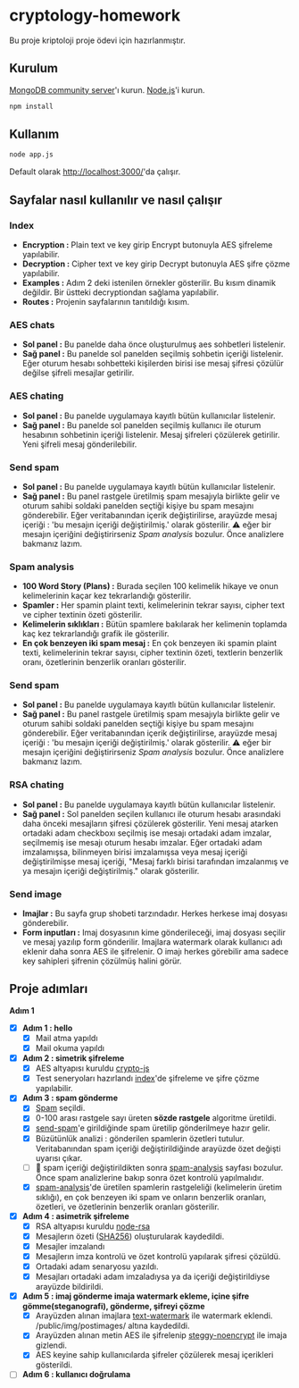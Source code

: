 # cryptology-homework
Bu proje kriptoloji proje ödevi için hazırlanmıştır.

## Kurulum

[MongoDB community server](https://www.mongodb.com/download-center/community)'ı kurun.
[Node.js](https://nodejs.org/en/download/)'i kurun.

```bash
npm install
```

## Kullanım
```bash
node app.js
```
Default olarak [http://localhost:3000/](http://localhost:3000/)'da çalışır.

## Sayfalar nasıl kullanılır ve nasıl çalışır
### Index
- **Encryption :**
Plain text ve key girip Encrypt butonuyla AES şifreleme yapılabilir.
- **Decryption :**
Cipher text ve key girip Decrypt butonuyla AES şifre çözme yapılabilir.
- **Examples :**
Adım 2 deki istenilen örnekler gösterilir. Bu kısım dinamik değildir. Bir üstteki decryptiondan sağlama yapılabilir. 
- **Routes :**
Projenin sayfalarının tanıtıldığı kısım.

### AES chats
- **Sol panel :**
Bu panelde daha önce oluşturulmuş aes sohbetleri listelenir.
- **Sağ panel :**
Bu panelde sol panelden seçilmiş sohbetin içeriği listelenir. Eğer oturum hesabı sohbetteki kişilerden birisi ise mesaj şifresi çözülür değilse şifreli mesajlar getirilir.

### AES chating
- **Sol panel :**
Bu panelde uygulamaya kayıtlı bütün kullanıcılar listelenir.
- **Sağ panel :**
Bu panelde sol panelden seçilmiş kullanıcı ile oturum hesabının sohbetinin içeriği listelenir. Mesaj şifreleri çözülerek getirilir. Yeni şifreli mesaj gönderilebilir. 

### Send spam
- **Sol panel :**
Bu panelde uygulamaya kayıtlı bütün kullanıcılar listelenir.
- **Sağ panel :**
Bu panel rastgele üretilmiş spam mesajıyla birlikte gelir ve oturum sahibi soldaki panelden seçtiği kişiye bu spam mesajını gönderebilir. Eğer veritabanından içerik değiştirilirse, arayüzde mesaj içeriği : 'bu mesajın içeriği değiştirilmiş.' olarak gösterilir. :warning: eğer bir mesajın içeriğini değiştirirseniz *Spam analysis* bozulur. Önce analizlere bakmanız lazım.

### Spam analysis
- **100 Word Story (Plans) :**
Burada seçilen 100 kelimelik hikaye ve onun kelimelerinin kaçar kez tekrarlandığı gösterilir.
- **Spamler :**
Her spamin plaint texti, kelimelerinin tekrar sayısı, cipher text ve cipher textinin özeti gösterilir.
- **Kelimelerin sıklıkları :**
Bütün spamlere bakılarak her kelimenin toplamda kaç kez tekrarlandığı grafik ile gösterilir.
- **En çok benzeyen iki spam mesaj :**
En çok benzeyen iki spamin plaint texti, kelimelerinin tekrar sayısı, cipher textinin özeti, textlerin benzerlik oranı, özetlerinin benzerlik oranları gösterilir.

### Send spam
- **Sol panel :**
Bu panelde uygulamaya kayıtlı bütün kullanıcılar listelenir.
- **Sağ panel :**
Bu panel rastgele üretilmiş spam mesajıyla birlikte gelir ve oturum sahibi soldaki panelden seçtiği kişiye bu spam mesajını gönderebilir. Eğer veritabanından içerik değiştirilirse, arayüzde mesaj içeriği : 'bu mesajın içeriği değiştirilmiş.' olarak gösterilir. :warning: eğer bir mesajın içeriğini değiştirirseniz *Spam analysis* bozulur. Önce analizlere bakmanız lazım.

### RSA chating
- **Sol panel :**
Bu panelde uygulamaya kayıtlı bütün kullanıcılar listelenir.
- **Sağ panel :**
Sol panelden seçilen kullanıcı ile oturum hesabı arasındaki daha önceki mesajların şifresi çözülerek gösterilir. Yeni mesaj atarken ortadaki adam checkboxı seçilmiş ise mesajı ortadaki adam imzalar, seçilmemiş ise mesajı oturum hesabı imzalar. Eğer ortadaki adam imzalamışsa, bilinmeyen birisi imzalamışsa veya mesaj içeriği değiştirilmişse mesaj içeriği, "Mesaj farklı birisi tarafından imzalanmış ve ya mesajın içeriği değiştirilmiş." olarak gösterilir.

### Send image
- **Imajlar :**
Bu sayfa grup shobeti tarzındadır. Herkes herkese imaj dosyası gönderebilir. 
- **Form inputları :**
Imaj dosyasının kime gönderileceği, imaj dosyası seçilir ve mesaj yazılıp form gönderilir. Imajlara watermark olarak kullanıcı adı eklenir daha sonra AES ile şifrelenir. O imajı herkes görebilir ama sadece key sahipleri şifrenin çözülmüş halini görür.

## Proje adımları
**Adım 1**
- [x] **Adım 1 : hello**
  - [x] Mail atma yapıldı
  - [x] Mail okuma yapıldı
  
- [x] **Adım 2 : simetrik şifreleme**
   - [x] AES altyapısı kuruldu [crypto-js](https://www.npmjs.com/package/crypto-js)
   - [x] Test seneryoları hazırlandı [index](http://localhost:3000/)'de şifreleme ve şifre çözme yapılabilir.   
   
- [x] **Adım 3 : spam gönderme**
  - [x] [Spam](http://www.100wordstory.org/) seçildi.
  - [x] 0-100 arası rastgele sayı üreten **sözde rastgele** algoritme üretildi.
  - [x] [send-spam](http://localhost:3000/send-spam)'e girildiğinde spam üretilip gönderilmeye hazır gelir.
  - [x] Büzütünlük analizi : gönderilen spamlerin özetleri tutulur. Veritabanından spam içeriği değiştirildiğinde arayüzde özet değişti uyarısı çıkar.
  - [ ] :bug: spam içeriği değiştirildikten sonra [spam-analysis](http://localhost:3000/spam-analysis) sayfası bozulur. Önce spam analizlerine bakıp sonra özet kontrolü yapılmalıdır.
  - [x] [spam-analysis](http://localhost:3000/spam-analysis)'de üretilen spamlerin rastgeleliği (kelimelerin üretim sıklığı), en çok benzeyen iki spam ve onların benzerlik oranları, özetleri, ve özetlerinin benzerlik oranları gösterilir.

- [x] **Adım 4 : asimetrik şifreleme**
  - [x] RSA altyapısı kuruldu [node-rsa](https://www.npmjs.com/package/node-rsa)
  - [x] Mesajlerın özeti ([SHA256](https://www.npmjs.com/package/crypto-js)) oluşturularak kaydedildi.
  - [x] Mesajler imzalandı
  - [x] Mesajlerın imza kontrolü ve özet kontrolü yapılarak şifresi çözüldü.
  - [x] Ortadaki adam senaryosu yazıldı. 
  - [x] Mesajları ortadaki adam imzaladıysa ya da içeriği değiştirildiyse arayüzde bildirildi.
  
- [x] **Adım 5 : imaj gönderme imaja watermark ekleme, içine şifre gömme(steganografi), gönderme, şifreyi çözme**
  - [x] Arayüzden alınan imajlara [text-watermark](https://www.npmjs.com/package/text-watermark) ile watermark eklendi. /public/img/postimages/ altına kaydedildi.
  - [x] Arayüzden alınan metin AES ile şifrelenip [steggy-noencrypt](https://www.npmjs.com/package/steggy-noencrypt) ile imaja gizlendi.
  - [x] AES keyine sahip kullanıcılarda şifreler çözülerek mesaj içerikleri gösterildi.
  
- [ ] **Adım 6 : kullanıcı doğrulama**
